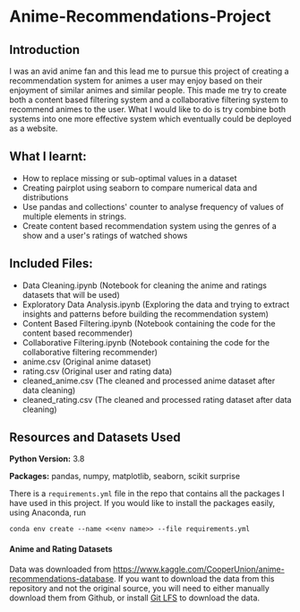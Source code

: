 # Anime-Recommendations-Project

## Introduction
I was an avid anime fan and this lead me to pursue this project of creating a recommendation system for animes a user may enjoy based on their enjoyment of similar animes and similar people. This made me try to create both a content based filtering system and a collaborative filtering system to recommend animes to the user. What I would like to do is try combine both systems into one more effective system which eventually could be deployed as a website. 

## What I learnt:
- How to replace missing or sub-optimal values in a dataset
- Creating pairplot using seaborn to compare numerical data and distributions
- Use pandas and collections' counter to analyse frequency of values of multiple elements in strings.
- Create content based recommendation system using the genres of a show and a user's ratings of watched shows

## Included Files:
- Data Cleaning.ipynb (Notebook for cleaning the anime and ratings datasets that will be used)
- Exploratory Data Analysis.ipynb (Exploring the data and trying to extract insights and patterns before building the recommendation system)
- Content Based Filtering.ipynb (Notebook containing the code for the content based recommender)
- Collaborative Filtering.ipynb (Notebook containing the code for the collaborative filtering recommender)
- anime.csv (Original anime dataset)
- rating.csv (Original user and rating data)
- cleaned_anime.csv (The cleaned and processed anime dataset after data cleaning)
- cleaned_rating.csv (The cleaned and processed rating dataset after data cleaning)

## Resources and Datasets Used

**Python Version:** 3.8

**Packages:** pandas, numpy, matplotlib, seaborn, scikit surprise

There is a `requirements.yml` file in the repo that contains all the packages I have used in this project. If you would like to install the packages easily, using Anaconda, run 
```
conda env create --name <<env name>> --file requirements.yml
```
#### Anime and Rating Datasets
Data was downloaded from https://www.kaggle.com/CooperUnion/anime-recommendations-database.
If you want to download the data from this repository and not the original source, you will need to either manually download them from Github, or install [Git LFS](https://git-lfs.github.com/) to download the data.
